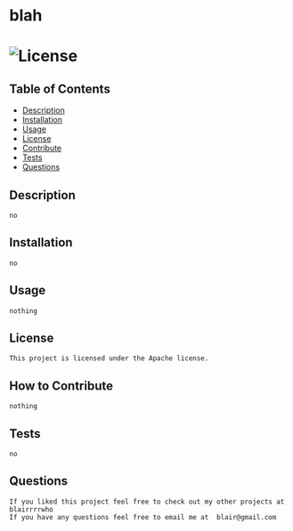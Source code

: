 # blah
  # ![License](https://img.shields.io/badge/license-Apache-green.svg)

  ## Table of Contents
  - [Description](#Description)
  - [Installation](#Installation)
  - [Usage](#Usage)
  - [License](#License)
  - [Contribute](#Contribute)
  - [Tests](#Tests)
  - [Questions](#Questions)
    
  ## Description
    no
  
  ## Installation
    no
    
  ## Usage
    nothing
  
  ## License
    This project is licensed under the Apache license.
  
  ## How to Contribute 
    nothing
  
  ## Tests
    no
  
  ## Questions
    If you liked this project feel free to check out my other projects at blairrrrwho
    If you have any questions feel free to email me at  blair@gmail.com
